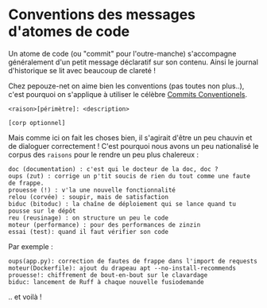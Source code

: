 # Conventions des messages d'atomes de code

Un atome de code (ou "commit" pour l'outre-manche) s'accompagne généralement d'un petit message
déclaratif sur son contenu. Ainsi le journal d'historique se lit avec beaucoup de clareté !

Chez pepouze-net on aime bien les conventions (pas toutes non plus..), c'est pourquoi on s'applique
à utiliser le célèbre [Commits Conventionels](https://www.conventionalcommits.org/fr/v1.0.0/).

```
<raison>[périmètre]: <description>

[corp optionnel]
```

Mais comme ici on fait les choses bien, il s'agirait d'être un peu chauvin et de dialoguer correctement !
C'est pourquoi nous avons un peu nationalisé le corpus des `raisons` pour le rendre un peu plus chalereux :

```
doc (documentation) : c'est qui le docteur de la doc, doc ?
oups (zut) : corrige un p'tit soucis de rien du tout comme une faute de frappe.
prouesse (!) : v'la une nouvelle fonctionnalité
relou (corvée) : soupir, mais de satisfaction
biduc (bitoduc) : la chaîne de déploiement qui se lance quand tu pousse sur le dépôt
reu (reusinage) : on structure un peu le code
moteur (performance) : pour des performances de zinzin
essai (test): quand il faut vérifier son code
```

Par exemple :

```
oups(app.py): correction de fautes de frappe dans l'import de requests
moteur(Dockerfile): ajout du drapeau apt --no-install-recommends
prouesse!: chiffrement de bout-en-bout sur le clavardage
biduc: lancement de Ruff à chaque nouvelle fusiodemande
```

.. et voilà !